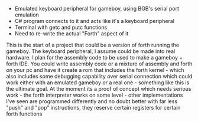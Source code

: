 - Emulated keyboard peripheral for gameboy, using BGB's serial port emulation
- C# program connects to it and acts like it's a keyboard peripheral
- Terminal with getc and putc functions
- Need to re-write the actual "Forth" aspect of it

This is the start of a project that could be a version of forth running the gameboy.
The keyboard peripheral, I assume could be made into real hardware. I plan for the assembly code to be used to make a gameboy + forth IDE. You could write assembly code or a mixture of assembly and forth on your pc and have it create a rom that includes the forth kernel - which also includes some debugging capability over serial connection which could work either with an emulated gameboy or a real one - something like this is the ultimate goal. At the moment its a proof of concept which needs serious work - the forth interpreter works on some level - other implementations I've seen are programmed differently and no doubt better with far less "push" and "pop" instructions, they reserve certain registers for certain forth functions
